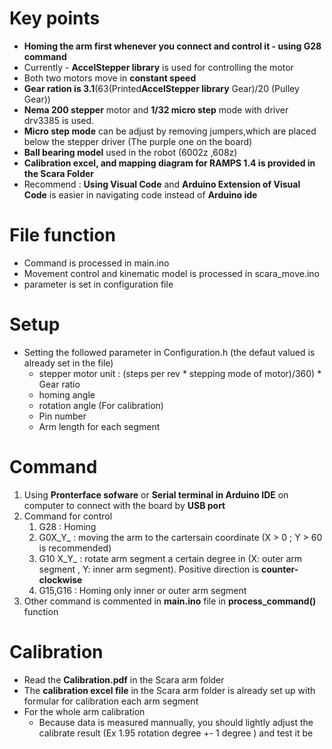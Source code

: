 # Key points 
- **Homing the arm first whenever you connect and control it - using G28 command**
- Currently - **AccelStepper library** is used for controlling the motor
- Both two motors move in **constant speed**
- **Gear ration is 3.1**(63(Printed**AccelStepper library** Gear)/20 (Pulley Gear))
- **Nema 200 stepper** motor and **1/32 micro step** mode with driver drv3385 is used.
- **Micro step mode** can be adjust by removing jumpers,which are placed below the stepper driver (The purple one on the board)
- **Ball bearing model** used in the robot (6002z ,608z)
- **Calibration excel, and mapping diagram for RAMPS 1.4 is provided in the Scara Folder**
- Recommend : **Using Visual Code** and **Arduino Extension of Visual Code** is easier in navigating code instead of **Arduino ide**
# File function
- Command is processed in main.ino
- Movement control and kinematic model is processed in scara_move.ino
- parameter is set in configuration file
  
# Setup
- Setting the followed parameter in Configuration.h (the defaut valued is already set in the file)
  - stepper motor unit : (steps per rev * stepping mode of motor)/360) * Gear ratio
  - homing angle 
  - rotation angle (For calibration)
  - Pin number
  - Arm length for each segment

# Command
1. Using **Pronterface sofware** or **Serial terminal in Arduino IDE** on computer to connect with the board by **USB port** 
2. Command for control
   1. G28 : Homing
   2. G0X_Y_ : moving the arm to the cartersain coordinate (X > 0 ; Y > 60 is recommended)
   3. G10 X_Y_ : rotate arm segment a certain degree in (X: outer arm segment , Y: inner arm segment). Positive direction is **counter-clockwise**
   4. G15,G16 : Homing only inner or outer arm segment
3. Other command is commented in **main.ino** file in **process_command()** function

# Calibration
- Read the **Calibration.pdf** in the Scara arm folder
- The **calibration excel file** in the Scara arm folder is already set up with formular for calibration each arm segment
- For the whole arm calibration 
  - Because data is measured mannually, you should lightly adjust the calibrate result (Ex 1.95 rotation degree +- 1 degree ) and test it be 
